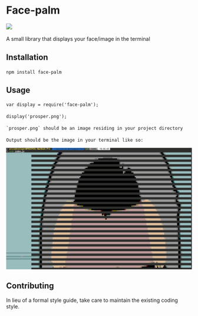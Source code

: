 Face-palm
=========

![](https://img.shields.io/badge/unicodeveloper-approved-brightgreen.svg)

A small library that displays your face/image in the terminal

## Installation

  `npm install face-palm`

## Usage

    var display = require('face-palm');

    display('prosper.png');

    `prosper.png` should be an image residing in your project directory

    Output should be the image in your terminal like so:


   [![Prosper](https://github.com/unicodeveloper/face-palm/raw/master/prosper-console-image.png)](https://github.com/unicodeveloper/face-palm)



## Contributing

In lieu of a formal style guide, take care to maintain the existing coding style.